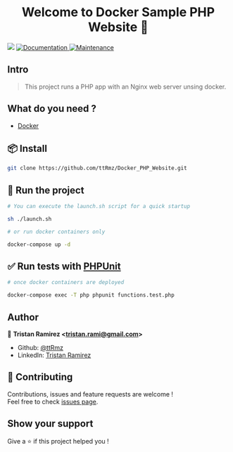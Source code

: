 <h1 align="center">Welcome to Docker Sample PHP Website 👋</h1>
<p>
  <img src="https://img.shields.io/badge/version-1.0.0-blue.svg?cacheSeconds=2592000" />
  <a href="https://github.com/ttRmz/Docker_PHP_Website#readme">
    <img alt="Documentation" src="https://img.shields.io/badge/documentation-yes-brightgreen.svg" target="_blank" />
  </a>
  <a href="https://github.com/ttRmz/Docker_PHP_Website/graphs/commit-activity">
    <img alt="Maintenance" src="https://img.shields.io/badge/Maintained%3F-yes-green.svg" target="_blank" />
  </a>
</p>

## Intro

>This project runs a PHP app with an Nginx web server unsing docker.

## What do you need ?

- [Docker](https://www.docker.com/)

## 📦 Install

```sh
git clone https://github.com/ttRmz/Docker_PHP_Website.git
```

## 🐳 Run the project

```sh
# You can execute the launch.sh script for a quick startup

sh ./launch.sh
```

```sh
# or run docker containers only

docker-compose up -d
```

## ✅ Run tests with [PHPUnit](https://phpunit.readthedocs.io/en/8.2/writing-tests-for-phpunit.html)

```sh
# once docker containers are deployed

docker-compose exec -T php phpunit functions.test.php
```

## Author

👤 **Tristan Ramirez &lt;tristan.rami@gmail.com&gt;**

- Github: [@ttRmz](https://github.com/ttRmz)
- LinkedIn: [Tristan Ramirez](https://www.linkedin.com/in/tristan-ramirez-06347a132/)

## 🤝 Contributing

Contributions, issues and feature requests are welcome !<br />Feel free to check [issues page](https://github.com/ttRmz/Docker_PHP_Website/issues).

## Show your support

Give a ⭐️ if this project helped you !